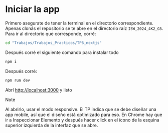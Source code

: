 # Iniciar la app

Primero asegurate de tener la terminal en el directorio correspondiente. Apenas clonás el repositorio se te abre en el directorio raíz `ISW_2024_4K2_G5`. Para ir al directorio que corresponde, corré:
```bash
cd "Trabajos/Trabajos_Practicos/TP6_nextjs"
```

Después corré el siguiente comando para instalar todo

```bash
npm i
```

Después corré:

```bash
npm run dev
```

Abrí [http://localhost:3000](http://localhost:3000) y listo

> [!NOTE]  
> Al abrirlo, usar el modo responsive. El TP indica que se debe diseñar una app mobile, así que el diseño está optimizado para eso. En Chrome hay que ir a Inspeccionar Elemento y después hacer click en el ícono de la esquina superior izquierda de la interfaz que se abre.
